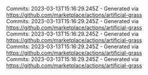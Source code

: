 Commits: 2023-03-13T15:16:29.245Z - Generated via https://github.com/marketplace/actions/artificial-grass
<br>
Commits: 2023-03-13T15:16:29.245Z - Generated via https://github.com/marketplace/actions/artificial-grass
<br>
Commits: 2023-03-13T15:16:29.245Z - Generated via https://github.com/marketplace/actions/artificial-grass
<br>
Commits: 2023-03-13T15:16:29.245Z - Generated via https://github.com/marketplace/actions/artificial-grass
<br>
Commits: 2023-03-13T15:16:29.245Z - Generated via https://github.com/marketplace/actions/artificial-grass
<br>
